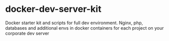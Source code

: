 # docker-dev-server-kit
Docker starter kit and scripts for full dev environment. Nginx, php, databases and additional envs in docker containers for each project on your corporate dev server 
